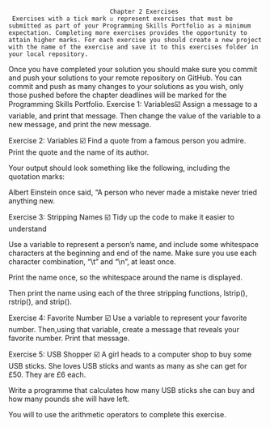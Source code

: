                                 Chapter 2 Exercises
     Exercises with a tick mark ☑️ represent exercises that must be submitted as part of your Programming Skills Portfolio as a minimum expectation. Completing more exercises provides the opportunity to attain higher marks. For each exercise you should create a new project with the name of the exercise and save it to this exercises folder in your local repository.

Once you have completed your solution you should make sure you commit and push your solutions to your remote repository on GitHub. You can commit and push as many changes to your solutions as you wish, only those pushed before the chapter deadlines will be marked for the Programming Skills Portfolio.
Exercise 1: Variables☑️
Assign a message to a variable, and print that message. Then change the value of the variable to a new message, and print the new message.

     

Exercise 2: Variables ☑️
Find a quote from a famous person you admire. Print the quote and the name of its author.

Your output should look something like the following, including the quotation marks:

Albert Einstein once said, “A person who never made a mistake never tried anything new.

     

Exercise 3: Stripping Names ☑️
Tidy up the code to make it easier to understand

Use a variable to represent a person’s name, and include some whitespace characters at the beginning and end of the name. Make sure you use each character combination, “\t” and “\n”, at least once.

Print the name once, so the whitespace around the name is displayed.

Then print the name using each of the three stripping functions, lstrip(), rstrip(), and strip().

     

Exercise 4: Favorite Number ☑️
Use a variable to represent your favorite number. Then,using that variable, create a message that reveals your favorite number. Print that message.

     

Exercise 5: USB Shopper ☑️
A girl heads to a computer shop to buy some USB sticks. She loves USB sticks and wants as many as she can get for £50. They are £6 each.

Write a programme that calculates how many USB sticks she can buy and how many pounds she will have left.

You will to use the arithmetic operators to complete this exercise.
 